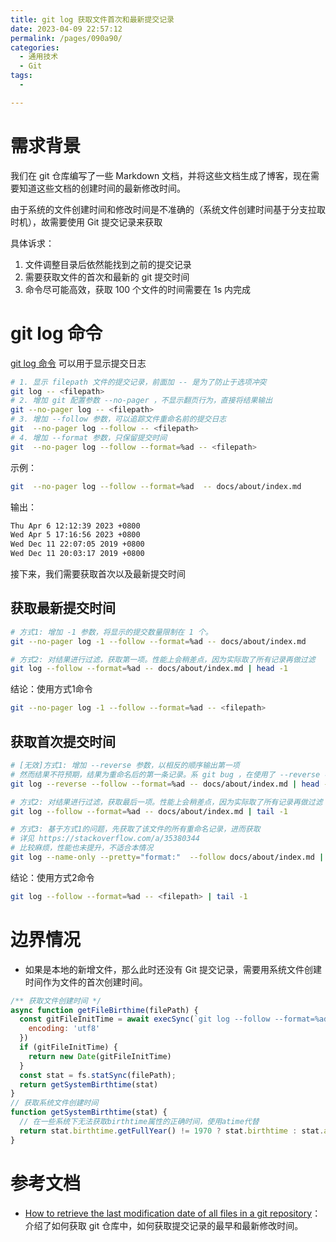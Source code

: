 ```yaml
---
title: git log 获取文件首次和最新提交记录
date: 2023-04-09 22:57:12
permalink: /pages/090a90/
categories:
  - 通用技术
  - Git
tags:
  - 

---
```

# 需求背景

我们在 git 仓库编写了一些 Markdown 文档，并将这些文档生成了博客，现在需要知道这些文档的创建时间的最新修改时间。

由于系统的文件创建时间和修改时间是不准确的（系统文件创建时间基于分支拉取时机），故需要使用 Git 提交记录来获取

具体诉求：
1. 文件调整目录后依然能找到之前的提交记录
2. 需要获取文件的首次和最新的 git 提交时间
3. 命令尽可能高效，获取 100 个文件的时间需要在 1s 内完成

<!-- more -->
# git log 命令

[git log 命令](https://git-scm.com/docs/git-log/zh_HANS-CN) 可以用于显示提交日志

```sh
# 1. 显示 filepath 文件的提交记录，前面加 -- 是为了防止于选项冲突
git log -- <filepath>
# 2. 增加 git 配置参数 --no-pager ，不显示翻页行为，直接将结果输出
git --no-pager log -- <filepath>
# 3. 增加 --follow 参数，可以追踪文件重命名前的提交日志
git  --no-pager log --follow -- <filepath>
# 4. 增加 --format 参数，只保留提交时间
git  --no-pager log --follow --format=%ad -- <filepath>
```

示例：
```sh
git  --no-pager log --follow --format=%ad  -- docs/about/index.md
```
输出：
```sh
Thu Apr 6 12:12:39 2023 +0800
Wed Apr 5 17:16:56 2023 +0800
Wed Dec 11 22:07:05 2019 +0800
Wed Dec 11 20:03:17 2019 +0800
```

接下来，我们需要获取首次以及最新提交时间

## 获取最新提交时间

```sh
# 方式1: 增加 -1 参数，将显示的提交数量限制在 1 个。
git --no-pager log -1 --follow --format=%ad -- docs/about/index.md

# 方式2: 对结果进行过滤，获取第一项。性能上会稍差点，因为实际取了所有记录再做过滤
git log --follow --format=%ad -- docs/about/index.md | head -1
```

结论：使用方式1命令
```sh
git --no-pager log -1 --follow --format=%ad -- <filepath>
```

## 获取首次提交时间

```sh
# [无效]方式1: 增加 --reverse 参数，以相反的顺序输出第一项
# 然而结果不符预期，结果为重命名后的第一条记录。系 git bug ，在使用了 --reverse 参数后，--follow 参数将失效，详见：https://www.spinics.net/lists/git/msg212266.html
git log --reverse --follow --format=%ad -- docs/about/index.md | head -1

# 方式2: 对结果进行过滤，获取最后一项。性能上会稍差点，因为实际取了所有记录再做过滤
git log --follow --format=%ad -- docs/about/index.md | tail -1

# 方式3: 基于方式1的问题，先获取了该文件的所有重命名记录，进而获取
# 详见 https://stackoverflow.com/a/35380344
# 比较麻烦，性能也未提升，不适合本情况
git log --name-only --pretty="format:"  --follow docs/about/index.md | sort -u | xargs git log --reverse --format=%ad -- | head -1
```

结论：使用方式2命令
```sh
git log --follow --format=%ad -- <filepath> | tail -1
```

# 边界情况
- 如果是本地的新增文件，那么此时还没有 Git 提交记录，需要用系统文件创建时间作为文件的首次创建时间。
```js
/** 获取文件创建时间 */
async function getFileBirthime(filePath) {
  const gitFileInitTime = await execSync(`git log --follow --format=%ad -- ${filePath} | tail -1`, {
    encoding: 'utf8'
  })
  if (gitFileInitTime) {
    return new Date(gitFileInitTime)
  }
  const stat = fs.statSync(filePath);
  return getSystemBirthtime(stat)
}
// 获取系统文件创建时间
function getSystemBirthtime(stat) {
  // 在一些系统下无法获取birthtime属性的正确时间，使用atime代替
  return stat.birthtime.getFullYear() != 1970 ? stat.birthtime : stat.atime
}
```
# 参考文档
- [How to retrieve the last modification date of all files in a git repository](https://serverfault.com/questions/401437/how-to-retrieve-the-last-modification-date-of-all-files-in-a-git-repository/401450#401450)：介绍了如何获取 git 仓库中，如何获取提交记录的最早和最新修改时间。